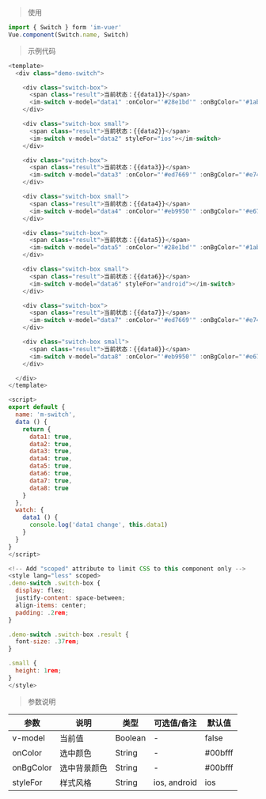 
> 使用

```js
import { Switch } form 'im-vuer'
Vue.component(Switch.name, Switch)
```

> 示例代码

```js
<template>
  <div class="demo-switch">

    <div class="switch-box">
      <span class="result">当前状态：{{data1}}</span>
      <im-switch v-model="data1" :onColor="'#28e1bd'" :onBgColor="'#1abc9c'"></im-switch>
    </div>

    <div class="switch-box small">
      <span class="result">当前状态：{{data2}}</span>
      <im-switch v-model="data2" styleFor="ios"></im-switch>
    </div>

    <div class="switch-box">
      <span class="result">当前状态：{{data3}}</span>
      <im-switch v-model="data3" :onColor="'#ed7669'" :onBgColor="'#e74c3c'"></im-switch>
    </div>

    <div class="switch-box small">
      <span class="result">当前状态：{{data4}}</span>
      <im-switch v-model="data4" :onColor="'#eb9950'" :onBgColor="'#e67e22'"></im-switch>
    </div>

    <div class="switch-box">
      <span class="result">当前状态：{{data5}}</span>
      <im-switch v-model="data5" :onColor="'#28e1bd'" :onBgColor="'#1abc9c'" styleFor="android"></im-switch>
    </div>

    <div class="switch-box small">
      <span class="result">当前状态：{{data6}}</span>
      <im-switch v-model="data6" styleFor="android"></im-switch>
    </div>

    <div class="switch-box">
      <span class="result">当前状态：{{data7}}</span>
      <im-switch v-model="data7" :onColor="'#ed7669'" :onBgColor="'#e74c3c'" styleFor="android"></im-switch>
    </div>

    <div class="switch-box small">
      <span class="result">当前状态：{{data8}}</span>
      <im-switch v-model="data8" :onColor="'#eb9950'" :onBgColor="'#e67e22'" styleFor="android"></im-switch>
    </div>

  </div>
</template>

<script>
export default {
  name: 'm-switch',
  data () {
    return {
      data1: true,
      data2: true,
      data3: true,
      data4: true,
      data5: true,
      data6: true,
      data7: true,
      data8: true
    }
  },
  watch: {
    data1 () {
      console.log('data1 change', this.data1)
    }
  }
}
</script>

<!-- Add "scoped" attribute to limit CSS to this component only -->
<style lang="less" scoped>
.demo-switch .switch-box {
  display: flex;
  justify-content: space-between;
  align-items: center;
  padding: .2rem;
}

.demo-switch .switch-box .result {
  font-size: .37rem;
}

.small {
  height: 1rem;
}
</style>

```
> 参数说明

  <div>
   <table>
    <thead>
     <tr>
      <th>参数</th> 
      <th>说明</th> 
      <th>类型</th> 
      <th>可选值/备注</th> 
      <th>默认值</th>
     </tr>
    </thead> 
    <tbody>
    <tr>
      <td>v-model</td> 
      <td>当前值</td> 
      <td>Boolean</td> 
      <td>-</td> 
      <td>false</td>
    </tr>
    <tr>
      <td>onColor</td> 
      <td>选中颜色</td> 
      <td>String</td> 
      <td>-</td> 
      <td>#00bfff</td>
    </tr>
    <tr>
      <td>onBgColor</td> 
      <td>选中背景颜色</td> 
      <td>String</td> 
      <td>-</td> 
      <td>#00bfff</td>
    </tr>
    <tr>
      <td>styleFor</td> 
      <td>样式风格</td> 
      <td>String</td> 
      <td>ios, android</td> 
      <td>ios</td>
    </tr>
    </tbody>
   </table>
  </div>
  